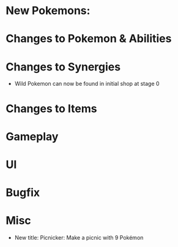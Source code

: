 # New Pokemons:

# Changes to Pokemon & Abilities

# Changes to Synergies

- Wild Pokemon can now be found in initial shop at stage 0

# Changes to Items

# Gameplay

# UI

# Bugfix

# Misc

- New title: Picnicker: Make a picnic with 9 Pokémon
